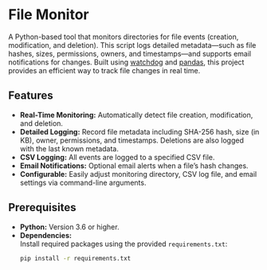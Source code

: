 # File Monitor

A Python-based tool that monitors directories for file events (creation, modification, and deletion). This script logs detailed metadata—such as file hashes, sizes, permissions, owners, and timestamps—and supports email notifications for changes. Built using [watchdog](https://pypi.org/project/watchdog/) and [pandas](https://pandas.pydata.org/), this project provides an efficient way to track file changes in real time.

## Features

- **Real-Time Monitoring:** Automatically detect file creation, modification, and deletion.
- **Detailed Logging:** Record file metadata including SHA-256 hash, size (in KB), owner, permissions, and timestamps. Deletions are also logged with the last known metadata.
- **CSV Logging:** All events are logged to a specified CSV file.
- **Email Notifications:** Optional email alerts when a file’s hash changes.
- **Configurable:** Easily adjust monitoring directory, CSV log file, and email settings via command-line arguments.

## Prerequisites

- **Python:** Version 3.6 or higher.
- **Dependencies:**  
  Install required packages using the provided `requirements.txt`:
  ```bash
  pip install -r requirements.txt
